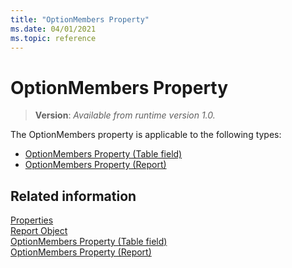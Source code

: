 ```yaml
---
title: "OptionMembers Property"
ms.date: 04/01/2021
ms.topic: reference
---
```


# OptionMembers Property
> **Version**: _Available from runtime version 1.0._

The OptionMembers property is applicable to the following types: 
- [OptionMembers Property (Table field)](devenv-optionmembers-field-property.md)   
- [OptionMembers Property (Report)](devenv-optionmembers-report-property.md)


## Related information  
[Properties](devenv-properties.md)   
[Report Object](../devenv-report-object.md)   
[OptionMembers Property (Table field)](devenv-optionmembers-field-property.md)   
[OptionMembers Property (Report)](devenv-optionmembers-report-property.md)
